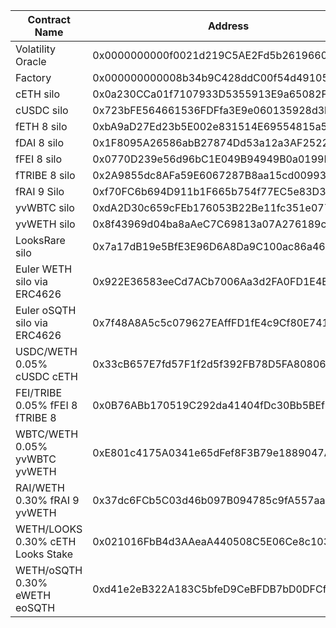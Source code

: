 | Contract Name                    | Address                                    | Commit Hash                              |
| -------------------------------- | ------------------------------------------ | ---------------------------------------- |
| Volatility Oracle                | 0x0000000000f0021d219C5AE2Fd5b261966012Dd7 | f4e21e43070acb9395f6ed26c285abe3db124c97 |
| Factory                          | 0x000000000008b34b9C428ddC00f54d49105dA313 | f4e21e43070acb9395f6ed26c285abe3db124c97 |
| cETH silo                        | 0x0a230CCa01f7107933D5355913E9a65082F37c52 | 2ea4ee44ee4ccc8f6a0d53dc8c20674c09c5d590 |
| cUSDC silo                       | 0x723bFE564661536FDFfa3E9e060135928d3bf18F | 2ea4ee44ee4ccc8f6a0d53dc8c20674c09c5d590 |
| fETH 8 silo                      | 0xbA9aD27Ed23b5E002e831514E69554815a5820b3 | 2ea4ee44ee4ccc8f6a0d53dc8c20674c09c5d590 |
| fDAI 8 silo                      | 0x1F8095A26586abB27874Dd53a12a3AF25226DcB0 | 2ea4ee44ee4ccc8f6a0d53dc8c20674c09c5d590 |
| fFEI 8 silo                      | 0x0770D239e56d96bC1E049B94949B0a0199B77cf6 | f4e21e43070acb9395f6ed26c285abe3db124c97 |
| fTRIBE 8 silo                    | 0x2A9855dc8AFa59E6067287B8aa15cd009938d137 | f4e21e43070acb9395f6ed26c285abe3db124c97 |
| fRAI 9 Silo                      | 0xf70FC6b694D911b1F665b754f77EC5e83D340594 | f245d4e45ecd2d2bd129efa7197528d57304adc0 |
| yvWBTC silo                      | 0xdA2D30c659cFEb176053B22Be11fc351e077FDc0 | f4e21e43070acb9395f6ed26c285abe3db124c97 |
| yvWETH silo                      | 0x8f43969d04ba8aAeC7C69813a07A276189c574D2 | f4e21e43070acb9395f6ed26c285abe3db124c97 |
| LooksRare silo                   | 0x7a17dB19e5BfE3E96D6A8Da9C100ac86a4650D54 | ef729d2ce8a4a20b6405500eadfc78e44d252c39 |
| Euler WETH silo via ERC4626      | 0x922E36583eeCd7ACb7006Aa3d2FA0FD1E4B0453e | e52e81c1f1c6e22260af6b26b91d2b7d617a0e92 |
| Euler oSQTH silo via ERC4626     | 0x7f48A8A5c5c079627EAffFD1fE4c9Cf80E741FE8 | e52e81c1f1c6e22260af6b26b91d2b7d617a0e92 |
| USDC/WETH 0.05% cUSDC cETH       | 0x33cB657E7fd57F1f2d5f392FB78D5FA80806d1B4 | using factory                            |
| FEI/TRIBE 0.05% fFEI 8 fTRIBE 8  | 0x0B76ABb170519C292da41404fDc30Bb5BEf308Fc | using factory                            |
| WBTC/WETH 0.05% yvWBTC yvWETH    | 0xE801c4175A0341e65dFef8F3B79e1889047AfEbb | using factory                            |
| RAI/WETH 0.30% fRAI 9 yvWETH     | 0x37dc6FCb5C03d46b097B094785c9fA557aa32fd4 | using factory                            |
| WETH/LOOKS 0.30% cETH Looks Stake| 0x021016FbB4d3AAeaA440508C5E06Ce8c1039FCCD | using factory                            |
| WETH/oSQTH 0.30% eWETH eoSQTH    | 0xd41e2eB322A183C5bfeD9CeBFDB7bD0DFCfc040f | using factory                            |
